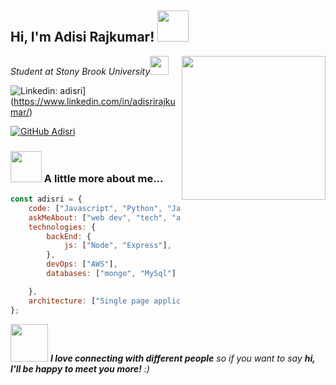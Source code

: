 <h2> Hi, I'm Adisi Rajkumar! <img src="https://media.giphy.com/media/mGcNjsfWAjY5AEZNw6/giphy.gif" width="50"></h2>
<img align='right' src="https://media.giphy.com/media/ieyl9zmCjO4b4t6qoY/giphy.gif" width="230">
<p><em>Student at Stony Brook University</a><img src="https://media.giphy.com/media/fYSnHlufseco8Fh93Z/giphy.gif" width="30"> </br>
</em></p>

![Linkedin: adisri](https://img.shields.io/badge/-adisri-blue?style=flat-square&logo=Linkedin&logoColor=white&link=https://www.linkedin.com/in/adisrirajkumar/)](https://www.linkedin.com/in/adisrirajkumar/)

[![GitHub Adisri](https://img.shields.io/github/followers/adisri?label=follow&style=social)](https://github.com/adisri03)




### <img src="https://media.giphy.com/media/VgCDAzcKvsR6OM0uWg/giphy.gif" width="50"> A little more about me...  

```javascript
const adisri = {
    code: ["Javascript", "Python", "Java", "HTML","C",],
    askMeAbout: ["web dev", "tech", "app dev", "photography"],
    technologies: {
        backEnd: {
            js: ["Node", "Express"],
        },
        devOps: ["AWS"],
        databases: ["mongo", "MySql"]

    },
    architecture: ["Single page applications"]
};
```

<img src="https://media.giphy.com/media/LnQjpWaON8nhr21vNW/giphy.gif" width="60"> <em><b>I love connecting with different people</b> so if you want to say <b>hi, I'll be happy to meet you more!</b> :)</em>

